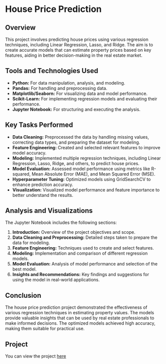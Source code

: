 # House Price Prediction

## Overview
This project involves predicting house prices using various regression techniques, including Linear Regression, Lasso, and Ridge. The aim is to create accurate models that can estimate property prices based on key features, aiding in better decision-making in the real estate market.

## Tools and Technologies Used
- **Python:** For data manipulation, analysis, and modeling.
- **Pandas:** For handling and preprocessing data.
- **Matplotlib/Seaborn:** For visualizing data and model performance.
- **Scikit-Learn:** For implementing regression models and evaluating their performance.
- **Jupyter Notebook:** For structuring and executing the analysis.

## Key Tasks Performed
- **Data Cleaning:** Preprocessed the data by handling missing values, correcting data types, and preparing the dataset for modeling.
- **Feature Engineering:** Created and selected relevant features to improve model accuracy.
- **Modeling:** Implemented multiple regression techniques, including Linear Regression, Lasso, Ridge, and others, to predict house prices.
- **Model Evaluation:** Assessed model performance using metrics like R-squared, Mean Absolute Error (MAE), and Mean Squared Error (MSE).
- **Hyperparameter Tuning:** Optimized models using GridSearchCV to enhance prediction accuracy.
- **Visualization:** Visualized model performance and feature importance to better understand the results.

## Analysis and Visualizations
The Jupyter Notebook includes the following sections:
1. **Introduction:** Overview of the project objectives and scope.
2. **Data Cleaning and Preprocessing:** Detailed steps taken to prepare the data for modeling.
3. **Feature Engineering:** Techniques used to create and select features.
4. **Modeling:** Implementation and comparison of different regression models.
5. **Model Evaluation:** Analysis of model performance and selection of the best model.
6. **Insights and Recommendations:** Key findings and suggestions for using the model in real-world applications.

## Conclusion
The house price prediction project demonstrated the effectiveness of various regression techniques in estimating property values. The models provide valuable insights that can be used by real estate professionals to make informed decisions. The optimized models achieved high accuracy, making them suitable for practical use.

## Project
You can view the project [here](https://github.com/NabeelGhalib/nabeelghalib.github.io/blob/main/house_price_prediction/Housing_LRM_Final.ipynb)

